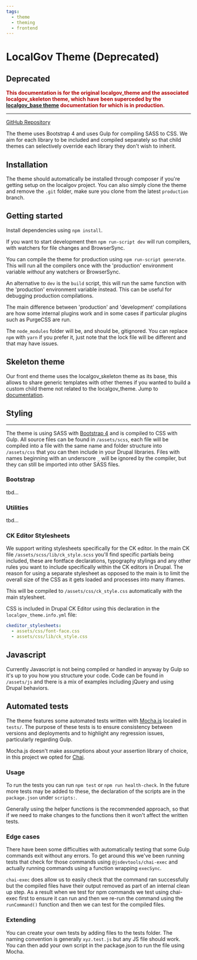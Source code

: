 ```yaml
---
tags:
  - theme
  - theming
  - frontend
---
```


# LocalGov Theme (Deprecated)

## Deprecated

<span style="color:#B30000;">**This documentation is for the original localgov_theme and the associated localgov_skeleton theme, which have been superceded by the [localgov_base theme](https://github.com/localgovdrupal/localgov_base) documentation for which is in production.**</span>

***

[GitHub Repository](https://github.com/localgovdrupal/localgov_theme)

The theme uses Bootstrap 4 and uses Gulp for compiling SASS to CSS. We aim for each library to be included and compiled separately so that child themes can selectively override each library they don't wish to inherit.

## Installation

The theme should automatically be installed through composer if you're getting setup on the localgov project. You can also simply clone the theme and remove the `.git` folder, make sure you clone from the latest `production` branch.

## Getting started

Install dependencies using `npm install`.

If you want to start development then `npm run-script dev` will run compilers, with watchers for file changes and BrowserSync.

You can compile the theme for production using `npm run-script generate`. This will run all the compilers once with the 'production' environment variable _without_ any watchers or BrowserSync.

An alternative to `dev` is the `build` script, this will run the same function with the 'production' environment variable instead. This can be useful for debugging production compilations.

The main difference between 'production' and 'development' compilations are how some internal plugins work and in some cases if particular plugins such as PurgeCSS are run.

The `node_modules` folder will be, and should be, gitignored. You can replace `npm` with `yarn` if you prefer it, just note that the lock file will be different and that may have issues.

## Skeleton theme

Our front end theme uses the localgov_skeleton theme as its base, this allows to share generic templates with other themes if you wanted to build a custom child theme not related to the localgov_theme. Jump to [documentation](devs/theme/old-skeleton-theme).


## Styling
***

The theme is using SASS with [Bootstrap 4](https://getbootstrap.com/docs/4.5/getting-started/introduction/) and is compiled to CSS with Gulp. All source files can be found in `/assets/scss`, each file will be compiled into a file with the same name and folder structure into `/assets/css` that you can then include in your Drupal libraries. Files with names beginning with an underscore `_` will be ignored by the compiler, but they can still be imported into other SASS files.

### Bootstrap

tbd...

### Utilities

tbd...

### CK Editor Stylesheets

We support writing stylesheets specifically for the CK editor. In the main CK file `/assets/scss/lib/ck_style.scss` you'll find specific partials being included, these are fontface declarations, typography stylings and any other rules you want to include specifically within the CK editors in Drupal. The reason for using a separate stylesheet as opposed to the main is to limit the overall size of the CSS as it gets loaded and processes into many iframes.

This will be compiled to `/assets/css/ck_style.css` automatically with the main stylesheet.

CSS is included in Drupal CK Editor using this declaration in the `localgov_theme.info.yml` file:

```yml
ckeditor_stylesheets:
  - assets/css/font-face.css
  - assets/css/lib/ck_style.css
```

## Javascript

Currently Javascript is not being compiled or handled in anyway by Gulp so it's up to you how you structure your code. Code can be found in `/assets/js` and there is a mix of examples including jQuery and using Drupal behaviors.


## Automated tests

The theme features some automated tests written with [Mocha.js](https://mochajs.org/) localed in `tests/`. The purpose of these tests is to ensure consistency between versions and deployments and to highlight any regression issues, particularly regarding Gulp.

Mocha.js doesn't make assumptions about your assertion library of choice, in this project we opted for [Chai](https://www.chaijs.com/).

### Usage

To run the tests you can run `npm test` or `npm run health-check`. In the future more tests may be added to these, the declaration of the scripts are in the `package.json` under `scripts:`.

Generally using the helper functions is the recommended approach, so that if we need to make changes to the functions then it won't affect the written tests.

### Edge cases

There have been some difficulties with automatically testing that some Gulp commands exit without any errors. To get around this we've been running tests that check for those commands using `@jsdevtools/chai-exec` and actually running commands using a function wrapping `execSync`.

`chai-exec` does allow us to easily check that the command ran successfully but the compiled files have their output removed as part of an internal clean up step. As a result when we test for npm commands we test using chai-exec first to ensure it can run and then we re-run the command using the `runCommand()` function and then we can test for the compiled files.

### Extending

You can create your own tests by adding files to the tests folder. The naming convention is generally `xyz.test.js` but any JS file should work. You can then add your own script in the package.json to run the file using Mocha.
